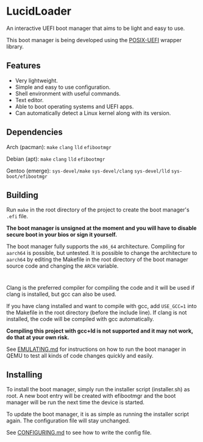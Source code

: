 # LucidLoader

An interactive UEFI boot manager that aims to be light and easy to use.

This boot manager is being developed using the [POSIX-UEFI](https://gitlab.com/bztsrc/posix-uefi) wrapper library.

## Features
- Very lightweight.
- Simple and easy to use configuration.
- Shell environment with useful commands.
- Text editor.
- Able to boot operating systems and UEFI apps.
- Can automatically detect a Linux kernel along with its version.

## Dependencies

Arch (pacman): `make` `clang` `lld` `efibootmgr`

Debian (apt): `make` `clang` `lld` `efibootmgr`

Gentoo (emerge): `sys-devel/make` `sys-devel/clang` `sys-devel/lld` `sys-boot/efibootmgr`

## Building

Run `make` in the root directory of the project to create the boot manager's `.efi` file.

**The boot manager is unsigned at the moment and you will have to disable secure boot in your bios or sign it yourself.**

The boot manager fully supports the `x86_64` architecture. Compiling for `aarch64` is possible, but untested. It is possible to change the architecture to `aarch64` by editing the Makefile in the root directory of the boot manager source code and changing the `ARCH` variable. 
#
Clang is the preferred compiler for compiling the code and it will be used if clang is installed, but gcc can also be used.

If you have clang installed and want to compile with gcc, add `USE_GCC=1` into the Makefile in the root directory (before the include line). If clang is not installed, the code will be compiled with gcc automatically.

**Compiling this project with gcc+ld is not supported and it may not work, do that at your own risk.**

See [EMULATING.md](EMULATING.md) for instructions on how to run the boot manager in QEMU to test all kinds of code changes quickly and easily.

## Installing

To install the boot manager, simply run the installer script (installer.sh) as root. A new boot entry will be created with efibootmgr and the boot manager will be run the next time the device is started.

To update the boot manager, it is as simple as running the installer script again. The configuration file will stay unchanged.

See [CONFIGURING.md](CONFIGURING.md) to see how to write the config file.

